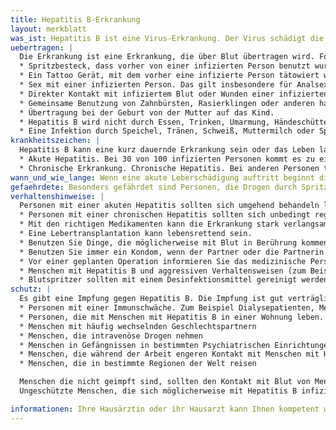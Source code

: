 ```yaml
---
title: Hepatitis B-Erkrankung
layout: merkblatt
was_ist: Hepatitis B ist eine Virus-Erkrankung. Der Virus schädigt die Leber. Die Erkrankung tritt weltweit auf. Schätzungen gehen von etwa 250 Millionen Erkrankten weltweit aus. In Deutschland hat 1 von 300 Personen diese Erkrankung. Bei manchen Personen tritt die Erkrankung unmittelbar nach der Ansteckung mit einem akuten Leberversagen auf (sogenannte akute Hepatitis). Bei anderen Personen ist der Erkrankungsverlauf schleichend (sogenannte chronische Hepatitis). Bei einer chronischen Hepatitis kann eine fortschreitende Leberzerstörung auftreten. Hepatitis B ähnelt den Erkrankungen Hepatitis A und Hepatitis C, ist aber unterschiedlich im Verlauf und in den Möglichkeiten der Verhinderung.
uebertragen: |
  Die Erkrankung ist eine Erkrankung, die über Blut übertragen wird. Folgende Übertragungen sind typisch:
  * Spritzbesteck, dass vorher von einer infizierten Person benutzt wurde.
  * Ein Tattoo Gerät, mit dem vorher eine infizierte Person tätowiert wurde.
  * Sex mit einer infizierten Person. Das gilt insbesondere für Analsex.
  * Direkter Kontakt mit infiziertem Blut oder Wunden einer infizierten Person.
  * Gemeinsame Benutzung von Zahnbürsten, Rasierklingen oder anderen hautverletzenden Gegenständen mit einer infizierten Person.
  * Übertragung bei der Geburt von der Mutter auf das Kind.
  * Hepatitis B wird nicht durch Essen, Trinken, Umarmung, Händeschütteln oder Husten oder Niesen weitergegeben.
  * Eine Infektion durch Speichel, Tränen, Schweiß, Muttermilch oder Sperma ist sehr unwahrscheinlich."
krankheitszeichen: |
  Hepatitis B kann eine kurz dauernde Erkrankung sein oder das Leben lang anhalten. Man unterteilt die Erkrankung üblicherweise in eine akute und chronische Erkrankung.
  * Akute Hepatitis. Bei 30 von 100 infizierten Personen kommt es zu einer akuten Leberschädigung (sogenannte akute Hepatitis). Eine akute Leberschädigung äußert sich zuerst in Appetitlosigkeit, Gelenkschmerzen, Unwohlsein, Übelkeit, Erbrechen und Fieber. Später tritt dann eine Gelbfärbung der Haut und eine dunkel Verfärbung des Urins auf. An einer akuten Leberschädigung kann man versterben. Bei den meisten Erwachsene mit akuter Hepatitis B heilt die Erkrankung aus, bei anderen geht sie in eine chronische Erkrankung über. Bei Kindern entwickelt sich eine akute Erkrankung meist in eine
  * Chronische Erkrankung. Chronische Hepatitis. Bei anderen Personen treten Krankheitszeichen nur gering auf oder überhaupt nicht, dann ist die  Erkrankung häufig schleichend (sogenannte chronische Hepatitis). Wenn eine chronische Hepatitis viele Jahre anhält, kommt es zu einer Leberzerstörung. Eine Leberzerstörung ist eine sehr schwere Erkrankung. Eine fortgeschrittene Leberzerstörung verursacht insbesondere Abgeschlagenheit, Wassereinlagerung, Hautprobleme, aber auch Blutarmut und weitere Folgeerscheinungen. Menschen mit einer chronischen Hepatitis haben ein erhöhtes Risiko Leberkrebs zu bekommen.
wann_und_wie_lange: Wenn eine akute Leberschädigung auftritt beginnt diese 1,5 bis 6 Monate nach der Infektion. Die Erkrankung kann weitergegeben werden, solange der Erreger im Blut vorhanden ist. Das heißt manche Personen sind ihr Leben lang ansteckend.  Im Labor kann man die Anzahl an Viren im Blut feststellen. Wenn viele Viren vorhanden sind, kann die Erkrankung leicht weitergegeben werden. Wenn wenig Viren vorhanden sind, ist es unwahrscheinlich, dass die Erkrankung weitergegeben wird.
gefaehrdete: Besonders gefährdet sind Personen, die Drogen durch Spritzen zu sich nehmen, Männer die Sex mit Männern haben, Sexarbeiterinnen oder Sexarbeiter, Häftlinge, Familienangehörige von infizierten Personen, Kinder von Müttern mit Hepatitis B, Dialysepatienten. Personen aus bestimmten Ländern, haben ein häufiger diese Erkrankung.
verhaltenshinweise: |
  Personen mit einer akuten Hepatitis sollten sich umgehend behandeln lassen.
  * Personen mit einer chronischen Hepatitis sollten sich unbedingt regelmäßig   ärztlich vorstellen.
  * Mit den richtigen Medikamenten kann die Erkrankung stark verlangsamt werden.   Zusätzlich sind erkrankte Personen weniger ansteckend.
  * Eine Lebertransplantation kann lebensrettend sein.
  * Benutzen Sie Dinge, die möglicherweise mit Blut in Berührung kommen nur für   sich selber. Das sind zum Beispiel Nagelscheren, Zahnbürsten oder   Rasierapparate.
  * Benutzen Sie immer ein Kondom, wenn der Partner oder die Partnerin nicht   gegen Hepatitis B geimpft ist
  * Vor einer geplanten Operation informieren Sie das medizinische Personal über   Ihre Erkrankung. Dies betrifft auch Zahnärzte.
  * Menschen mit Hepatitis B und aggressiven Verhaltensweisen (zum Beispiel   Beißen oder Kratzen) dürfen gegebenenfalls keine Gemeinschaftseinrichtung   besuchen.
  * Blutspritzer sollten mit einem Desinfektionsmittel gereinigt werden. Das   Desinfektionsmittel muss als „begrenzt viruzid“ oder „viruzid“ gekennzeichnet sein.
schutz: |
  Es gibt eine Impfung gegen Hepatitis B. Die Impfung ist gut verträglich und schützt sehr zuverlässig vor der Erkrankung. Die Impfung ist empfohlen für die folgenden Personengruppen
  * Personen mit einer Immunschwäche. Zum Beispiel Dialysepatienten, Menschen mit HIV, Menschen mit Hepatitis C, Menschen mit einer angeborenen Immunschwäche
  * Personen, die mit Menschen mit Hepatitis B in einer Wohnung leben. Zum   Beispiel Familienangehörige
  * Menschen mit häufig wechselnden Geschlechtspartnern
  * Menschen, die intravenöse Drogen nehmen
  * Menschen in Gefängnissen in bestimmten Psychiatrischen Einrichtungen
  * Menschen, die während der Arbeit engeren Kontakt mit Menschen mit Hepatitis B   haben. Zum Beispiel Krankenhauspersonal, Polizei, Sanitätsdienst usw.   Üblicherweise muss der Arbeitgeber das Risiko abschätzen und die Impfung   anbieten.
  * Menschen, die in bestimmte Regionen der Welt reisen

  Menschen die nicht geimpft sind, sollten den Kontakt mit Blut von Menschen mit Hepatitis B vermeiden. Bei Sex mit Menschen die möglicherweise Hepatitis B haben, sollte unbedingt ein Kondom verwendet werden. Nehmen Sie keine Drogen zu sich. Wenn Sie doch Drogen nehmen, dann spritzen Sie die Droge nicht. Wenn Sie doch die Drogen spritzen, nehmen Sie immer frisches Besteck.
  Ungeschützte Menschen, die sich möglicherweise mit Hepatitis B infiziert haben, sollten sofort ein Krankenhaus aufsuchen. Innerhalb von wenigen Stunden nach der Infektion kann eine Erkrankung durch eine sogenannte „postexpositionelle Therapie“ verhindert werden.

informationen: Ihre Hausärztin oder ihr Hausarzt kann Ihnen kompetent weiterhelfen. Infektiologen oder Gastroenterologen sind auf die Erkrankung spezialisiert. Das örtliche Gesundheitsamt steht Ihnen für weitere Beratung zur Verfügung. Weitere (Fach-) Informationen finden Sie auch im Internet auf den Seiten des Robert Koch-Institutes.
---
```

